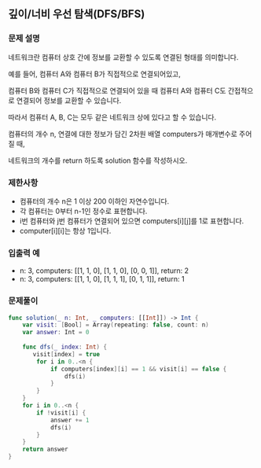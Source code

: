 ## 깊이/너비 우선 탐색(DFS/BFS)

### 문제 설명

네트워크란 컴퓨터 상호 간에 정보를 교환할 수 있도록 연결된 형태를 의미합니다. 

예를 들어, 컴퓨터 A와 컴퓨터 B가 직접적으로 연결되어있고, 

컴퓨터 B와 컴퓨터 C가 직접적으로 연결되어 있을 때 컴퓨터 A와 컴퓨터 C도 간접적으로 연결되어 정보를 교환할 수 있습니다. 

따라서 컴퓨터 A, B, C는 모두 같은 네트워크 상에 있다고 할 수 있습니다.

컴퓨터의 개수 n, 연결에 대한 정보가 담긴 2차원 배열 computers가 매개변수로 주어질 때, 

네트워크의 개수를 return 하도록 solution 함수를 작성하시오.

### 제한사항

- 컴퓨터의 개수 n은 1 이상 200 이하인 자연수입니다.
- 각 컴퓨터는 0부터 n-1인 정수로 표현합니다.
- i번 컴퓨터와 j번 컴퓨터가 연결되어 있으면 computers[i][j]를 1로 표현합니다.
- computer[i][i]는 항상 1입니다.

### 입출력 예
- n: 3, computers: [[1, 1, 0], [1, 1, 0], [0, 0, 1]], return: 2
- n: 3, computers: [[1, 1, 0], [1, 1, 1], [0, 1, 1]], return: 1

### 문제풀이
~~~swift
func solution(_ n: Int, _ computers: [[Int]]) -> Int {
    var visit: [Bool] = Array(repeating: false, count: n)
    var answer: Int = 0
    
    func dfs(_ index: Int) {
       visit[index] = true
        for i in 0..<n {
            if computers[index][i] == 1 && visit[i] == false {
                dfs(i)
            }
        }
    }
    for i in 0..<n {
        if !visit[i] {
            answer += 1
            dfs(i)
        }
    }
    return answer
}
~~~
